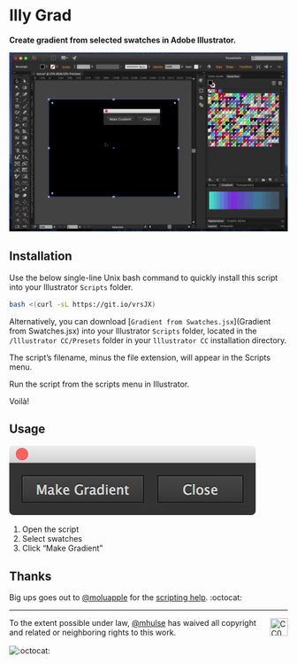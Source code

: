 # Illy Grad

**Create gradient from selected swatches in Adobe Illustrator.**

![](demo.gif)

## Installation

Use the below single-line Unix bash command to quickly install this script into your Illustrator `Scripts` folder.

```bash
bash <(curl -sL https://git.io/vrsJX)
```

Alternatively, you can download [`Gradient from Swatches.jsx`](Gradient from Swatches.jsx) into your Illustrator `Scripts` folder, located in the `/lllustrator CC/Presets` folder in your `lllustrator CC` installation directory.

The script’s filename, minus the file extension, will appear in the Scripts menu.

Run the script from the scripts menu in Illustrator.

Voilà!

## Usage

![](example.png)

1. Open the script
1. Select swatches
1. Click “Make Gradient”

## Thanks

Big ups goes out to [@moluapple](https://github.com/moluapple) for the [scripting help](https://forums.adobe.com/thread/2153719). :octocat:

---

[<img width="32" height="32" align="right" src="http://mirrors.creativecommons.org/presskit/icons/zero.png" title="CC0 1.0 Universal (CC0 1.0)" target="_blank">](https://creativecommons.org/publicdomain/zero/1.0/)

To the extent possible under law, [@mhulse](https://github.com/mhulse) has waived all copyright and related or neighboring rights to this work.

<img width="20" height="20" align="absmiddle" src="https://github.global.ssl.fastly.net/images/icons/emoji/octocat.png" alt=":octocat:" title=":octocat:" class="emoji">
